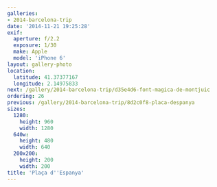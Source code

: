 ```yaml
---
galleries:
- 2014-barcelona-trip
date: '2014-11-21 19:25:28'
exif:
  aperture: f/2.2
  exposure: 1/30
  make: Apple
  model: 'iPhone 6'
layout: gallery-photo
location:
  latitude: 41.37377167
  longitude: 2.14975833
next: /gallery/2014-barcelona-trip/d35e4d6-font-magica-de-montjuic
ordering: 26
previous: /gallery/2014-barcelona-trip/8d2c0f8-placa-despanya
sizes:
  1280:
    height: 960
    width: 1280
  640w:
    height: 480
    width: 640
  200x200:
    height: 200
    width: 200
title: 'Plaça d''Espanya'
---
```

